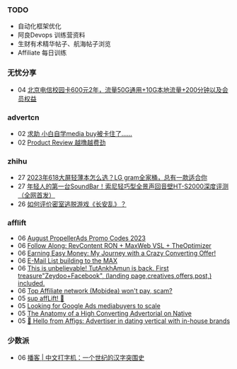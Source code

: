 ### TODO
-  自动化框架优化
-  阿良Devops 训练营资料
-  生财有术精华帖子、航海帖子浏览
-  Affiliate 每日训练

### 无忧分享
<!-- ruyo:START -->
-  04 [北京电信校园卡600元2年，流量50G通用+10G本地流量+200分钟以及会员权益](https://51.ruyo.net/18450.html)<!-- ruyo:END -->

### advertcn
<!-- advertcn:START -->
-  02 [求助 小白自学media buy被卡住了......](https://www.advertcn.com/forum.php?mod=viewthread&tid=111457)
-  02 [Product Review 越撸越费劲](https://www.advertcn.com/forum.php?mod=viewthread&tid=111454)<!-- advertcn:END -->

### zhihu
<!-- zhihu:START -->
-  27 [2023年618大屏轻薄本怎么选？LG gram全家桶，总有一款适合你](http://zhuanlan.zhihu.com/p/632641888?utm_campaign=rss&utm_medium=rss&utm_source=rss&utm_content=title)
-  27 [年轻人的第一台SoundBar！索尼轻巧型全景声回音壁HT-S2000深度评测（全网首发）](http://zhuanlan.zhihu.com/p/630990296?utm_campaign=rss&utm_medium=rss&utm_source=rss&utm_content=title)
-  26 [如何评价密室逃脱游戏《长安乱》？](http://www.zhihu.com/question/563950552/answer/3045961312?utm_campaign=rss&utm_medium=rss&utm_source=rss&utm_content=title)<!-- zhihu:END -->

### afflift
<!-- afflift:START -->
-  06 [August PropellerAds Promo Codes 2023](https://afflift.com/f/threads/august-propellerads-promo-codes-2023.11410/)
-  06 [Follow Along: RevContent RON + MaxWeb VSL + TheOptimizer](https://afflift.com/f/threads/follow-along-revcontent-ron-maxweb-vsl-theoptimizer.11415/)
-  06 [Earning Easy Money: My Journey with a Crazy Converting Offer!](https://afflift.com/f/threads/earning-easy-money-my-journey-with-a-crazy-converting-offer.11370/)
-  06 [E-Mail List building to the MAX](https://afflift.com/f/threads/e-mail-list-building-to-the-max.11019/)
-  06 [This is unbelievable! TutAnkhAmun is back. First treasure&quot;Zeydoo+Facebook&quot;, &lpar;landing page,creatives,offers,post,&rpar; included.](https://afflift.com/f/threads/this-is-unbelievable-tutankhamun-is-back-first-treasure-zeydoo-facebook-landing-page-creatives-offers-post-included.11369/)
-  06 [Top Affiliate network &lpar;Mobidea&rpar; won&#39;t pay, scam?](https://afflift.com/f/threads/top-affiliate-network-mobidea-wont-pay-scam.11128/)
-  05 [sup affLift! 👋](https://afflift.com/f/threads/sup-afflift-%F0%9F%91%8B.11411/)
-  05 [Looking for Google Ads mediabuyers to scale](https://afflift.com/f/threads/looking-for-google-ads-mediabuyers-to-scale.11197/)
-  05 [The Anatomy of a High Converting Advertorial on Native](https://afflift.com/f/threads/the-anatomy-of-a-high-converting-advertorial-on-native.10707/)
-  05 [👋 Hello from Affigs: Advertiser in dating vertical with in-house brands](https://afflift.com/f/threads/%F0%9F%91%8B-hello-from-affigs-advertiser-in-dating-vertical-with-in-house-brands.11414/)<!-- afflift:END -->

### 少数派
<!-- sspai:START -->
-  06 [播客 | 中文打字机：一个世纪的汉字突围史](https://sspai.com/post/81761)<!-- sspai:END -->
